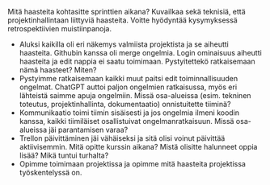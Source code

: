 Mitä haasteita kohtasitte sprinttien aikana? Kuvailkaa sekä teknisiä, että projektinhallintaan liittyviä haasteita. Voitte hyödyntää kysymyksessä retrospektiivien muistiinpanoja.
- Aluksi kaikilla oli eri näkemys valmiista projektista ja se aiheutti haasteita. Githubin kanssa oli merge ongelmia. Login ominaisuus aiheutti haasteita ja edit nappia ei saatu toimimaan. 
Pystyitettekö ratkaisemaan nämä haasteet? Miten?
- Pystyimme ratkaisemaan kaikki muut paitsi edit toiminnallisuuden ongelmat. ChatGPT auttoi paljon ongelmien ratkaisussa, myös eri lähteistä saimme apuja ongelmiin.
Missä osa-alueissa (esim. tekninen toteutus, projektinhallinta, dokumentaatio) onnistuitette tiiminä?
- Kommunikaatio toimi tiimin sisäisesti ja jos ongelmia ilmeni koodin kanssa, kaikki tiimiläiset osallistuivat ongelmanratkaisuun. 
Missä osa-alueissa jäi parantamisen varaa?
- Trellon päivittäminen jäi vähäiseksi ja sitä olisi voinut päivittää aktiivisemmin. 
Mitä opitte kurssin aikana? Mistä olisitte halunneet oppia lisää? Mikä tuntui turhalta?
- Opimme toimimaan projektissa ja opimme mitä haasteita projektissa työskentelyssä on.
